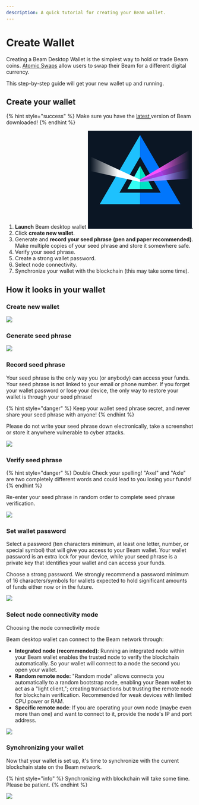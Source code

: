 ```yaml
---
description: A quick tutorial for creating your Beam wallet.
---
```


# Create Wallet

Creating a Beam Desktop Wallet is the simplest way to hold or trade Beam coins. [Atomic Swaps](https://beamx.gitbook.io/atomic-swaps-desktop-guide/-Ma18rFhhJ0iJaAAv2-M/) allow users to swap their Beam for a different digital currency.

This step-by-step guide will get your new wallet up and running.

## Create your wallet

{% hint style="success" %}
Make sure you have the [latest ](https://beam.mw/downloads/mainnet-mac)version of Beam downloaded!
{% endhint %}

1. **Launch** Beam desktop wallet <img src="../.gitbook/assets/Screen Shot 2022-07-31 at 8.29.33 PM.png" alt="" data-size="line">.
2. Click **create new wallet**.
3. Generate and **record your seed phrase** **(pen and paper recommended)**. Make multiple copies of your seed phrase and store it somewhere safe.
4. Verify your seed phrase.&#x20;
5. Create a strong wallet password.&#x20;
6. Select node connectivity.
7. Synchronize your wallet with the blockchain (this may take some time).

## How it looks in your wallet

### Create new wallet

![](../.gitbook/assets/2022-06-23\_14-07-07.png)

### Generate seed phrase

![](../.gitbook/assets/2022-06-23\_14-07-34.png)

### Record seed phrase

Your seed phrase is the only way you (or anybody) can access your funds. Your seed phrase is not linked to your email or phone number. If you forget your wallet password or lose your device, the only way to restore your wallet is through your seed phrase!

{% hint style="danger" %}
Keep your wallet seed phrase secret, and never share your seed phrase with anyone!
{% endhint %}

Please do not write your seed phrase down electronically, take a screenshot or store it anywhere vulnerable to cyber attacks.    &#x20;

![](../.gitbook/assets/2022-06-23\_14-07-58.png)

### Verify seed phrase

{% hint style="danger" %}
Double Check your spelling! "Axel" and "Axle" are two completely different words and could lead to you losing your funds!
{% endhint %}

Re-enter your seed phrase in random order to complete seed phrase verification.

![](../.gitbook/assets/2022-06-23\_14-10-06.png)

### Set wallet password

Select a password (ten characters minimum, at least one letter, number, or special symbol) that will give you access to your Beam wallet. Your wallet password is an extra lock for your device, while your seed phrase is a private key that identifies your wallet and can access your funds.

Choose a strong password. We strongly recommend a password minimum of 16 characters/symbols for wallets expected to hold significant amounts of funds either now or in the future.

![](../.gitbook/assets/2022-06-23\_14-11-02.png)

### Select node connectivity mode

Choosing the node connectivity mode

Beam desktop wallet can connect to the Beam network through:

* **Integrated node (recommended)**: Running an integrated node within your Beam wallet enables the trusted node to verify the blockchain automatically. So your wallet will connect to a node the second you open your wallet.
* **Random remote node:** "Random mode" allows connects you automatically to a random bootstrap node, enabling your Beam wallet to act as a "light client,"; creating transactions but trusting the remote node for blockchain verification. Recommended for weak devices with limited CPU power or RAM.&#x20;
* **Specific remote node**: If you are operating your own node (maybe even more than one) and want to connect to it, provide the node's IP and port address.

![](../.gitbook/assets/2022-06-23\_14-11-18.png)

### Synchronizing your wallet

Now that your wallet is set up, it's time to synchronize with the current blockchain state on the Beam network.&#x20;

{% hint style="info" %}
Synchronizing with blockchain will take some time. Please be patient.
{% endhint %}

![](../.gitbook/assets/2022-06-23\_14-11-52.png)
